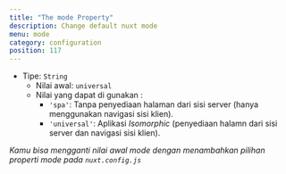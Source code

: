 ```yaml
---
title: "The mode Property"
description: Change default nuxt mode
menu: mode
category: configuration
position: 117
---
```


- Tipe: `String`
  - Nilai awal: `universal`
  - Nilai yang dapat di gunakan :
      - `'spa'`: Tanpa penyediaan halaman dari sisi server (hanya menggunakan navigasi sisi klien).
      - `'universal'`: Aplikasi *Isomorphic* (penyediaan halamn dari sisi server dan navigasi sisi klien).

*Kamu bisa mengganti nilai awal mode dengan menambahkan pilihan properti mode pada `nuxt.config.js`*
